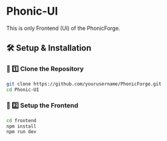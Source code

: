 # Phonic-UI
This is only Frontend (UI) of the PhonicForge.

## 🛠️ Setup & Installation

### 📌 1️⃣ Clone the Repository

```bash
git clone https://github.com/yourusername/PhonicForge.git
cd Phonic-UI
```

### 🎨 2️⃣ Setup the Frontend

```bash
cd frontend
npm install
npm run dev
```
